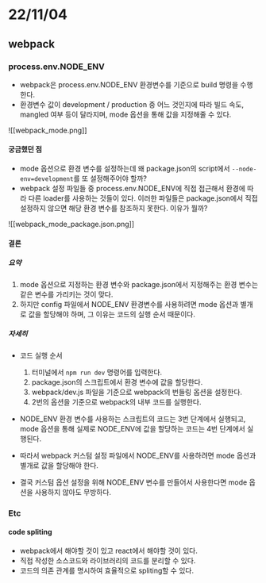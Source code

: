 # 22/11/04

## webpack

### process.env.NODE_ENV

- webpack은 process.env.NODE_ENV 환경변수를 기준으로 build 명령을 수행한다.
- 환경변수 값이 development / production 중 어느 것인지에 따라 빌드 속도, mangled 여부 등이 달라지며, mode 옵션을 통해 값을 지정해줄 수 있다.

![[webpack_mode.png]]

#### 궁금했던 점

- mode 옵션으로 환경 변수를 설정하는데 왜 package.json의 script에서 `--node-env=development`를 또 설정해주어야 할까?
- webpack 설정 파일들 중 process.env.NODE_ENV에 직접 접근해서 환경에 따라 다른 loader를 사용하는 것들이 있다. 이러한 파일들은 package.json에서 직접 설정하지 않으면 해당 환경 변수를 참조하지 못한다. 이유가 뭘까?

![[webpack_mode_package.json.png]]

#### 결론

##### 요약

1. mode 옵션으로 지정하는 환경 변수와 package.json에서 지정해주는 환경 변수는 같은 변수를 가리키는 것이 맞다.
2. 하지만 config 파일에서 NODE_ENV 환경변수를 사용하려면 mode 옵션과 별개로 값을 할당해야 하며, 그 이유는 코드의 실행 순서 때문이다.

##### 자세히

- 코드 실행 순서
	1. 터미널에서 `npm run dev` 명령어를 입력한다.
	2. package.json의 스크립트에서 환경 변수에 값을 할당한다.
	3. webpack/dev.js 파일을 기준으로 webpack의 번들링 옵션을 설정한다.
	4. 2번의 옵션을 기준으로 webpack의 내부 코드를 실행한다.

- NODE_ENV 환경 변수를 사용하는 스크립트의 코드는 3번 단계에서 실행되고, mode 옵션을 통해 실제로 NODE_ENV에 값을 할당하는 코드는 4번 단계에서 실행된다.
- 따라서 webpack 커스텀 설정 파일에서 NODE_ENV를 사용하려면 mode 옵션과 별개로 값을 할당해야 한다.

- 결국 커스텀 옵션 설정을 위해 NODE_ENV 변수를 만들어서 사용한다면 mode 옵션을 사용하지 않아도 무방하다.

### Etc

#### code spliting

- webpack에서 해야할 것이 있고 react에서 해야할 것이 있다.
- 직접 작성한 소스코드와 라이브러리의 코드를 분리할 수 있다.
- 코드의 의존 관계를 명시하여 효율적으로 spliting할 수 있다.


